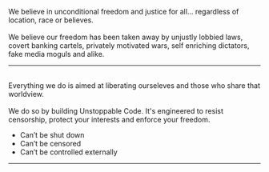 
We believe in unconditional freedom and justice for all... regardless of location, race or believes.
<br /><br />
We believe our freedom has been taken away by unjustly lobbied laws, covert banking cartels, privately motivated wars, self enriching dictators, fake media moguls and alike.
<br />
<hr />
<br />
Everything we do is aimed at liberating ourseleves and those who share that worldview. 
<br />
<br />
We do so by building Unstoppable Code. It's engineered to resist censorship, protect your interests and enforce your freedom.

+ Can’t be shut down
+ Can’t be censored 
+ Can’t be controlled externally

<hr />



